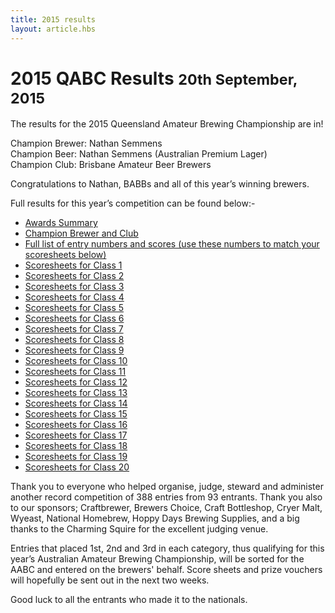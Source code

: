 ```yaml
---
title: 2015 results
layout: article.hbs
---
```


# 2015 QABC Results <small>20th September, 2015</small>

The results for the 2015 Queensland Amateur Brewing Championship are in!

Champion Brewer: Nathan Semmens  
Champion Beer: Nathan Semmens (Australian Premium Lager)  
Champion Club: Brisbane Amateur Beer Brewers  

Congratulations to Nathan, BABBs and all of this year’s winning brewers.

Full results for this year’s competition can be found below:-

* [Awards Summary](/results/2015/QABC2015Results.html)
* [Champion Brewer and Club](/results/2015/ChampionBrewerAndClub2015.txt)
* [Full list of entry numbers and scores (use these numbers to match your scoresheets below)](/results/2015/QABCEntries.csv)
* [Scoresheets for Class 1](/results/2015/Cat1.pdf)
* [Scoresheets for Class 2](/results/2015/Cat2.pdf)
* [Scoresheets for Class 3](/results/2015/Cat3.pdf)
* [Scoresheets for Class 4](/results/2015/Cat4.pdf)
* [Scoresheets for Class 5](/results/2015/Cat5.pdf)
* [Scoresheets for Class 6](/results/2015/Cat6.pdf)
* [Scoresheets for Class 7](/results/2015/Cat7.pdf)
* [Scoresheets for Class 8](/results/2015/Cat8.pdf)
* [Scoresheets for Class 9](/results/2015/Cat9.pdf)
* [Scoresheets for Class 10](/results/2015/Cat10.pdf)
* [Scoresheets for Class 11](/results/2015/Cat11.pdf)
* [Scoresheets for Class 12](/results/2015/Cat12.pdf)
* [Scoresheets for Class 13](/results/2015/Cat13.pdf)
* [Scoresheets for Class 14](/results/2015/Cat14.pdf)
* [Scoresheets for Class 15](/results/2015/Cat15.pdf)
* [Scoresheets for Class 16](/results/2015/Cat16.pdf)
* [Scoresheets for Class 17](/results/2015/Cat17.pdf)
* [Scoresheets for Class 18](/results/2015/Cat18.pdf)
* [Scoresheets for Class 19](/results/2015/Cat19.pdf)
* [Scoresheets for Class 20](/results/2015/Cat20.pdf)

Thank you to everyone who helped organise, judge, steward and administer another record competition of 388 entries from 93 entrants. Thank you also to our sponsors; Craftbrewer, Brewers Choice, Craft Bottleshop, Cryer Malt, Wyeast, National Homebrew, Hoppy Days Brewing Supplies, and a big thanks to the Charming Squire for the excellent judging venue.

Entries that placed 1st, 2nd and 3rd in each category, thus qualifying for this year’s Australian Amateur Brewing Championship, will be sorted for the AABC and entered on the brewers' behalf. Score sheets and prize vouchers will hopefully be sent out in the next two weeks.

Good luck to all the entrants who made it to the nationals.
